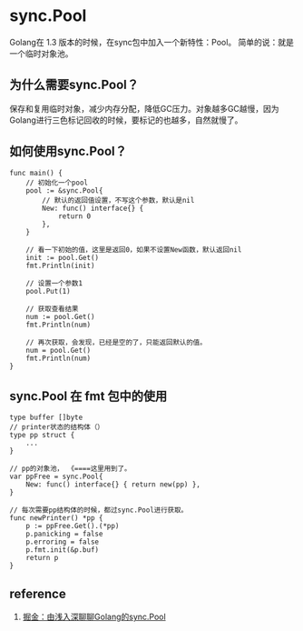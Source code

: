 # sync.Pool

Golang在 1.3 版本的时候，在sync包中加入一个新特性：Pool。 简单的说：就是一个临时对象池。

## 为什么需要sync.Pool？

保存和复用临时对象，减少内存分配，降低GC压力。对象越多GC越慢，因为Golang进行三色标记回收的时候，要标记的也越多，自然就慢了。

## 如何使用sync.Pool？

```
func main() {
	// 初始化一个pool
	pool := &sync.Pool{
		// 默认的返回值设置，不写这个参数，默认是nil
		New: func() interface{} {
			return 0
		},
	}

	// 看一下初始的值，这里是返回0，如果不设置New函数，默认返回nil
	init := pool.Get()
	fmt.Println(init)

	// 设置一个参数1
	pool.Put(1)

	// 获取查看结果
	num := pool.Get()
	fmt.Println(num)

	// 再次获取，会发现，已经是空的了，只能返回默认的值。
	num = pool.Get()
	fmt.Println(num)
}
```

## sync.Pool 在 fmt 包中的使用

```
type buffer []byte
// printer状态的结构体（）
type pp struct {
    ...
}

// pp的对象池， 《====这里用到了。
var ppFree = sync.Pool{
    New: func() interface{} { return new(pp) },
}

// 每次需要pp结构体的时候，都过sync.Pool进行获取。
func newPrinter() *pp {
    p := ppFree.Get().(*pp)
    p.panicking = false
    p.erroring = false
    p.fmt.init(&p.buf)
    return p
}
```

## reference

1. [掘金：由浅入深聊聊Golang的sync.Pool](https://juejin.im/post/5d4087276fb9a06adb7fbe4a)